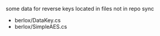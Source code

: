 some data for reverse
keys located in files not in repo sync
- berlox/DataKey.cs
- berlox/SimpleAES.cs
